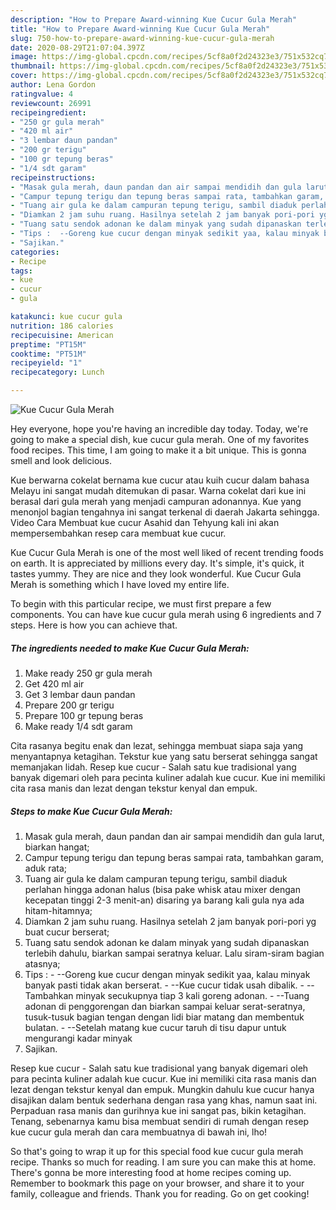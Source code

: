 ```yaml
---
description: "How to Prepare Award-winning Kue Cucur Gula Merah"
title: "How to Prepare Award-winning Kue Cucur Gula Merah"
slug: 750-how-to-prepare-award-winning-kue-cucur-gula-merah
date: 2020-08-29T21:07:04.397Z
image: https://img-global.cpcdn.com/recipes/5cf8a0f2d24323e3/751x532cq70/kue-cucur-gula-merah-foto-resep-utama.jpg
thumbnail: https://img-global.cpcdn.com/recipes/5cf8a0f2d24323e3/751x532cq70/kue-cucur-gula-merah-foto-resep-utama.jpg
cover: https://img-global.cpcdn.com/recipes/5cf8a0f2d24323e3/751x532cq70/kue-cucur-gula-merah-foto-resep-utama.jpg
author: Lena Gordon
ratingvalue: 4
reviewcount: 26991
recipeingredient:
- "250 gr gula merah"
- "420 ml air"
- "3 lembar daun pandan"
- "200 gr terigu"
- "100 gr tepung beras"
- "1/4 sdt garam"
recipeinstructions:
- "Masak gula merah, daun pandan dan air sampai mendidih dan gula larut, biarkan hangat;"
- "Campur tepung terigu dan tepung beras sampai rata, tambahkan garam, aduk rata;"
- "Tuang air gula ke dalam campuran tepung terigu, sambil diaduk perlahan hingga adonan halus (bisa pake whisk atau mixer dengan kecepatan tinggi 2-3 menit-an) disaring ya barang kali gula nya ada hitam-hitamnya;"
- "Diamkan 2 jam suhu ruang. Hasilnya setelah 2 jam banyak pori-pori yg buat cucur berserat;"
- "Tuang satu sendok adonan ke dalam minyak yang sudah dipanaskan terlebih dahulu, biarkan sampai seratnya keluar. Lalu siram-siram bagian atasnya;"
- "Tips :  --Goreng kue cucur dengan minyak sedikit yaa, kalau minyak banyak pasti tidak akan berserat. --Kue cucur tidak usah dibalik.  --Tambahkan minyak secukupnya tiap 3 kali goreng adonan.  --Tuang adonan di penggorengan dan biarkan sampai keluar serat-seratnya, tusuk-tusuk bagian tengan dengan lidi biar matang dan membentuk bulatan.  --Setelah matang kue cucur taruh di tisu dapur untuk mengurangi kadar minyak"
- "Sajikan."
categories:
- Recipe
tags:
- kue
- cucur
- gula

katakunci: kue cucur gula 
nutrition: 186 calories
recipecuisine: American
preptime: "PT15M"
cooktime: "PT51M"
recipeyield: "1"
recipecategory: Lunch

---
```



![Kue Cucur Gula Merah](https://img-global.cpcdn.com/recipes/5cf8a0f2d24323e3/751x532cq70/kue-cucur-gula-merah-foto-resep-utama.jpg)

Hey everyone, hope you're having an incredible day today. Today, we're going to make a special dish, kue cucur gula merah. One of my favorites food recipes. This time, I am going to make it a bit unique. This is gonna smell and look delicious.

Kue berwarna cokelat bernama kue cucur atau kuih cucur dalam bahasa Melayu ini sangat mudah ditemukan di pasar. Warna cokelat dari kue ini berasal dari gula merah yang menjadi campuran adonannya. Kue yang menonjol bagian tengahnya ini sangat terkenal di daerah Jakarta sehingga. Video Cara Membuat kue cucur Asahid dan Tehyung kali ini akan mempersembahkan resep cara membuat kue cucur.

Kue Cucur Gula Merah is one of the most well liked of recent trending foods on earth. It is appreciated by millions every day. It's simple, it's quick, it tastes yummy. They are nice and they look wonderful. Kue Cucur Gula Merah is something which I have loved my entire life.


To begin with this particular recipe, we must first prepare a few components. You can have kue cucur gula merah using 6 ingredients and 7 steps. Here is how you can achieve that.

<!--inarticleads1-->

##### The ingredients needed to make Kue Cucur Gula Merah:

1. Make ready 250 gr gula merah
1. Get 420 ml air
1. Get 3 lembar daun pandan
1. Prepare 200 gr terigu
1. Prepare 100 gr tepung beras
1. Make ready 1/4 sdt garam


Cita rasanya begitu enak dan lezat, sehingga membuat siapa saja yang menyantapnya ketagihan. Tekstur kue yang satu berserat sehingga sangat memanjakan lidah. Resep kue cucur - Salah satu kue tradisional yang banyak digemari oleh para pecinta kuliner adalah kue cucur. Kue ini memiliki cita rasa manis dan lezat dengan tekstur kenyal dan empuk. 

<!--inarticleads2-->

##### Steps to make Kue Cucur Gula Merah:

1. Masak gula merah, daun pandan dan air sampai mendidih dan gula larut, biarkan hangat;
1. Campur tepung terigu dan tepung beras sampai rata, tambahkan garam, aduk rata;
1. Tuang air gula ke dalam campuran tepung terigu, sambil diaduk perlahan hingga adonan halus (bisa pake whisk atau mixer dengan kecepatan tinggi 2-3 menit-an) disaring ya barang kali gula nya ada hitam-hitamnya;
1. Diamkan 2 jam suhu ruang. Hasilnya setelah 2 jam banyak pori-pori yg buat cucur berserat;
1. Tuang satu sendok adonan ke dalam minyak yang sudah dipanaskan terlebih dahulu, biarkan sampai seratnya keluar. Lalu siram-siram bagian atasnya;
1. Tips :  - --Goreng kue cucur dengan minyak sedikit yaa, kalau minyak banyak pasti tidak akan berserat. - --Kue cucur tidak usah dibalik.  - --Tambahkan minyak secukupnya tiap 3 kali goreng adonan.  - --Tuang adonan di penggorengan dan biarkan sampai keluar serat-seratnya, tusuk-tusuk bagian tengan dengan lidi biar matang dan membentuk bulatan.  - --Setelah matang kue cucur taruh di tisu dapur untuk mengurangi kadar minyak
1. Sajikan.


Resep kue cucur - Salah satu kue tradisional yang banyak digemari oleh para pecinta kuliner adalah kue cucur. Kue ini memiliki cita rasa manis dan lezat dengan tekstur kenyal dan empuk. Mungkin dahulu kue cucur hanya disajikan dalam bentuk sederhana dengan rasa yang khas, namun saat ini. Perpaduan rasa manis dan gurihnya kue ini sangat pas, bikin ketagihan. Tenang, sebenarnya kamu bisa membuat sendiri di rumah dengan resep kue cucur gula merah dan cara membuatnya di bawah ini, lho! 

So that's going to wrap it up for this special food kue cucur gula merah recipe. Thanks so much for reading. I am sure you can make this at home. There's gonna be more interesting food at home recipes coming up. Remember to bookmark this page on your browser, and share it to your family, colleague and friends. Thank you for reading. Go on get cooking!
